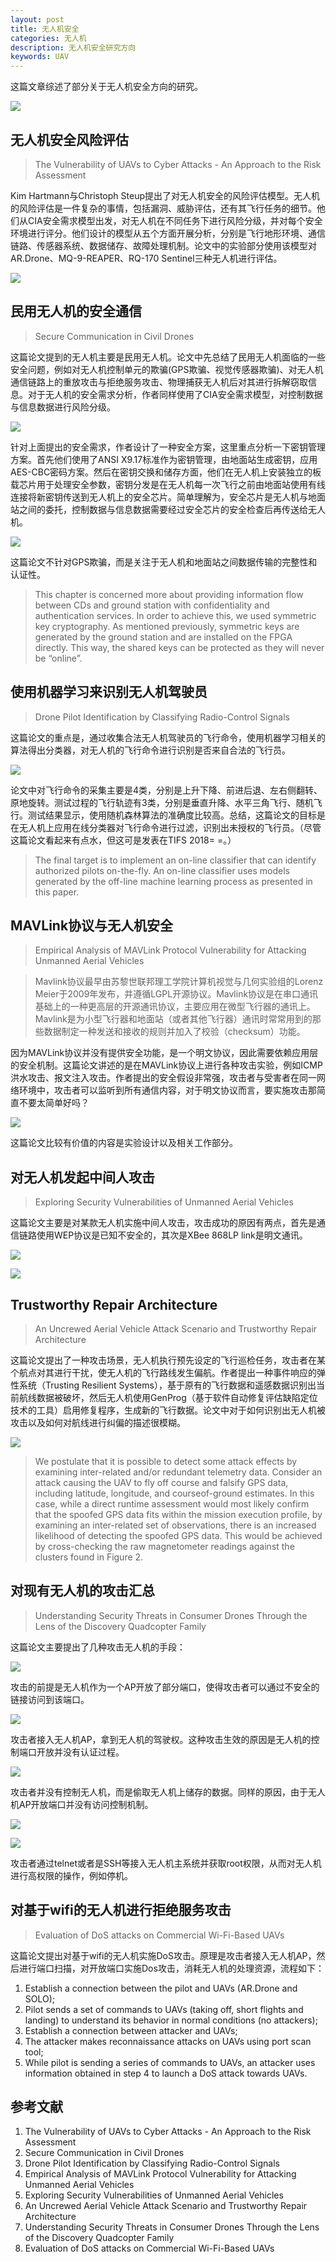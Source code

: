 ```yaml
---
layout: post
title: 无人机安全
categories: 无人机
description: 无人机安全研究方向
keywords: UAV
---
```


这篇文章综述了部分关于无人机安全方向的研究。

![](https://alienx.oss-cn-shenzhen.aliyuncs.com/images/ALGO/T12.png)

## 无人机安全风险评估

> The Vulnerability of UAVs to Cyber Attacks - An Approach to the Risk Assessment

Kim Hartmann与Christoph Steup提出了对无人机安全的风险评估模型。无人机的风险评估是一件复杂的事情，包括漏洞、威胁评估，还有其飞行任务的细节。他们从CIA安全需求模型出发，对无人机在不同任务下进行风险分级，并对每个安全环境进行评分。他们设计的模型从五个方面开展分析，分别是飞行地形环境、通信链路、传感器系统、数据储存、故障处理机制。论文中的实验部分使用该模型对AR.Drone、MQ-9-REAPER、RQ-170 Sentinel三种无人机进行评估。

![](https://alienx.oss-cn-shenzhen.aliyuncs.com/images/UAV/U190529-1.png)

## 民用无人机的安全通信

> Secure Communication in Civil Drones

这篇论文提到的无人机主要是民用无人机。论文中先总结了民用无人机面临的一些安全问题，例如对无人机控制单元的欺骗(GPS欺骗、视觉传感器欺骗)、对无人机通信链路上的重放攻击与拒绝服务攻击、物理捕获无人机后对其进行拆解窃取信息。对于无人机的安全需求分析，作者同样使用了CIA安全需求模型，对控制数据与信息数据进行风险分级。

![](https://alienx.oss-cn-shenzhen.aliyuncs.com/images/UAV/U190529-2.png)

针对上面提出的安全需求，作者设计了一种安全方案，这里重点分析一下密钥管理方案。首先他们使用了ANSI X9.17标准作为密钥管理，由地面站生成密钥，应用AES-CBC密码方案。然后在密钥交换和储存方面，他们在无人机上安装独立的板载芯片用于处理安全参数，密钥分发是在无人机每一次飞行之前由地面站使用有线连接将新密钥传送到无人机上的安全芯片。简单理解为，安全芯片是无人机与地面站之间的委托，控制数据与信息数据需要经过安全芯片的安全检查后再传送给无人机。

![](https://alienx.oss-cn-shenzhen.aliyuncs.com/images/UAV/U190529-3.png)

这篇论文不针对GPS欺骗，而是关注于无人机和地面站之间数据传输的完整性和认证性。

> This chapter is concerned more about providing information flow between CDs and ground station with confidentiality and authentication services. In order to achieve this, we used symmetric key cryptography. As mentioned previously, symmetric keys are generated by the ground station and are installed on the FPGA directly. This way, the shared keys can be protected as they will never be “online”.

## 使用机器学习来识别无人机驾驶员

> Drone Pilot Identification by Classifying Radio-Control Signals

这篇论文的重点是，通过收集合法无人机驾驶员的飞行命令，使用机器学习相关的算法得出分类器，对无人机的飞行命令进行识别是否来自合法的飞行员。

![](https://alienx.oss-cn-shenzhen.aliyuncs.com/images/UAV/U190529-4.png)

论文中对飞行命令的采集主要是4类，分别是上升下降、前进后退、左右侧翻转、原地旋转。测试过程的飞行轨迹有3类，分别是垂直升降、水平三角飞行、随机飞行。测试结果显示，使用随机森林算法的准确度比较高。总结，这篇论文的目标是在无人机上应用在线分类器对飞行命令进行过滤，识别出未授权的飞行员。（尽管这篇论文看起来有点水，但这可是发表在TIFS 2018= =。）

> The final target is to implement an on-line classifier that can identify authorized pilots on-the-fly. An on-line classifier uses models generated by the off-line machine learning process as presented in this paper.

## MAVLink协议与无人机安全

> Empirical Analysis of MAVLink Protocol Vulnerability for Attacking Unmanned Aerial Vehicles

> Mavlink协议最早由苏黎世联邦理工学院计算机视觉与几何实验组的Lorenz Meier于2009年发布，并遵循LGPL开源协议。Mavlink协议是在串口通讯基础上的一种更高层的开源通讯协议，主要应用在微型飞行器的通讯上。Mavlink是为小型飞行器和地面站（或者其他飞行器）通讯时常常用到的那些数据制定一种发送和接收的规则并加入了校验（checksum）功能。

因为MAVLink协议并没有提供安全功能，是一个明文协议，因此需要依赖应用层的安全机制。这篇论文讲述的是在MAVLink协议上进行各种攻击实验，例如ICMP洪水攻击、报文注入攻击。作者提出的安全假设非常强，攻击者与受害者在同一网络环境中，攻击者可以监听到所有通信内容，对于明文协议而言，要实施攻击那简直不要太简单好吗？

![](https://alienx.oss-cn-shenzhen.aliyuncs.com/images/UAV/U190529-5.png)

这篇论文比较有价值的内容是实验设计以及相关工作部分。

## 对无人机发起中间人攻击

> Exploring Security Vulnerabilities of Unmanned Aerial Vehicles

这篇论文主要是对某款无人机实施中间人攻击，攻击成功的原因有两点，首先是通信链路使用WEP协议是已知不安全的，其次是XBee 868LP link是明文通讯。

![](https://alienx.oss-cn-shenzhen.aliyuncs.com/images/UAV/U190529-6.png)

![](https://alienx.oss-cn-shenzhen.aliyuncs.com/images/UAV/U190529-7.png)

## Trustworthy Repair Architecture

> An Uncrewed Aerial Vehicle Attack Scenario and Trustworthy Repair Architecture

这篇论文提出了一种攻击场景，无人机执行预先设定的飞行巡检任务，攻击者在某个航点对其进行干扰，使无人机的飞行路线发生偏航。作者提出一种事件响应的弹性系统（Trusting Resilient Systems），基于原有的飞行数据和遥感数据识别出当前航线数据被破坏，然后无人机使用GenProg（基于软件自动修复评估缺陷定位技术的工具）启用修复程序，生成新的飞行数据。论文中对于如何识别出无人机被攻击以及如何对航线进行纠偏的描述很模糊。

![](https://alienx.oss-cn-shenzhen.aliyuncs.com/images/UAV/U190529-8.png)

> We postulate that it is possible to detect some attack effects by examining inter-related and/or redundant telemetry data. Consider an attack causing the UAV to fly off course and
falsify GPS data, including latitude, longitude, and courseof-ground estimates. In this case, while a direct runtime assessment would most likely confirm that the spoofed GPS data fits within the mission execution profile, by examining an inter-related set of observations, there is an increased likelihood of detecting the spoofed GPS data. This would be achieved by cross-checking the raw magnetometer readings against the clusters found in Figure 2.

## 对现有无人机的攻击汇总

> Understanding Security Threats in Consumer Drones Through the Lens of the Discovery Quadcopter Family

这篇论文主要提出了几种攻击无人机的手段：

![](https://alienx.oss-cn-shenzhen.aliyuncs.com/images/UAV/U190529-9.png)

攻击的前提是无人机作为一个AP开放了部分端口，使得攻击者可以通过不安全的链接访问到该端口。

![](https://alienx.oss-cn-shenzhen.aliyuncs.com/images/UAV/U190529-10.png)

攻击者接入无人机AP，拿到无人机的驾驶权。这种攻击生效的原因是无人机的控制端口开放并没有认证过程。

![](https://alienx.oss-cn-shenzhen.aliyuncs.com/images/UAV/U190529-11.png)

攻击者并没有控制无人机，而是偷取无人机上储存的数据。同样的原因，由于无人机AP开放端口并没有访问控制机制。

![](https://alienx.oss-cn-shenzhen.aliyuncs.com/images/UAV/U190529-12.png)

![](https://alienx.oss-cn-shenzhen.aliyuncs.com/images/UAV/U190529-13.png)

攻击者通过telnet或者是SSH等接入无人机主系统并获取root权限，从而对无人机进行高权限的操作，例如停机。

## 对基于wifi的无人机进行拒绝服务攻击

> Evaluation of DoS attacks on Commercial Wi-Fi-Based UAVs

这篇论文提出对基于wifi的无人机实施DoS攻击。原理是攻击者接入无人机AP，然后进行端口扫描，对开放端口实施Dos攻击，消耗无人机的处理资源，流程如下：

1. Establish a connection between the pilot and UAVs (AR.Drone and SOLO);
2. Pilot sends a set of commands to UAVs (taking off, short flights and landing) to understand its behavior in normal conditions (no attackers);
3. Establish a connection between attacker and UAVs;
4. The attacker makes reconnaissance attacks on UAVs using port scan tool;
5. While pilot is sending a series of commands to UAVs, an attacker uses information obtained in step 4 to launch a DoS attack towards UAVs.



## 参考文献

1. The Vulnerability of UAVs to Cyber Attacks - An Approach to the Risk Assessment
2. Secure Communication in Civil Drones
3. Drone Pilot Identification by Classifying Radio-Control Signals
4. Empirical Analysis of MAVLink Protocol Vulnerability for Attacking Unmanned Aerial Vehicles
5. Exploring Security Vulnerabilities of Unmanned Aerial Vehicles
6. An Uncrewed Aerial Vehicle Attack Scenario and Trustworthy Repair Architecture
7. Understanding Security Threats in Consumer Drones Through the Lens of the Discovery Quadcopter Family
8. Evaluation of DoS attacks on Commercial Wi-Fi-Based UAVs